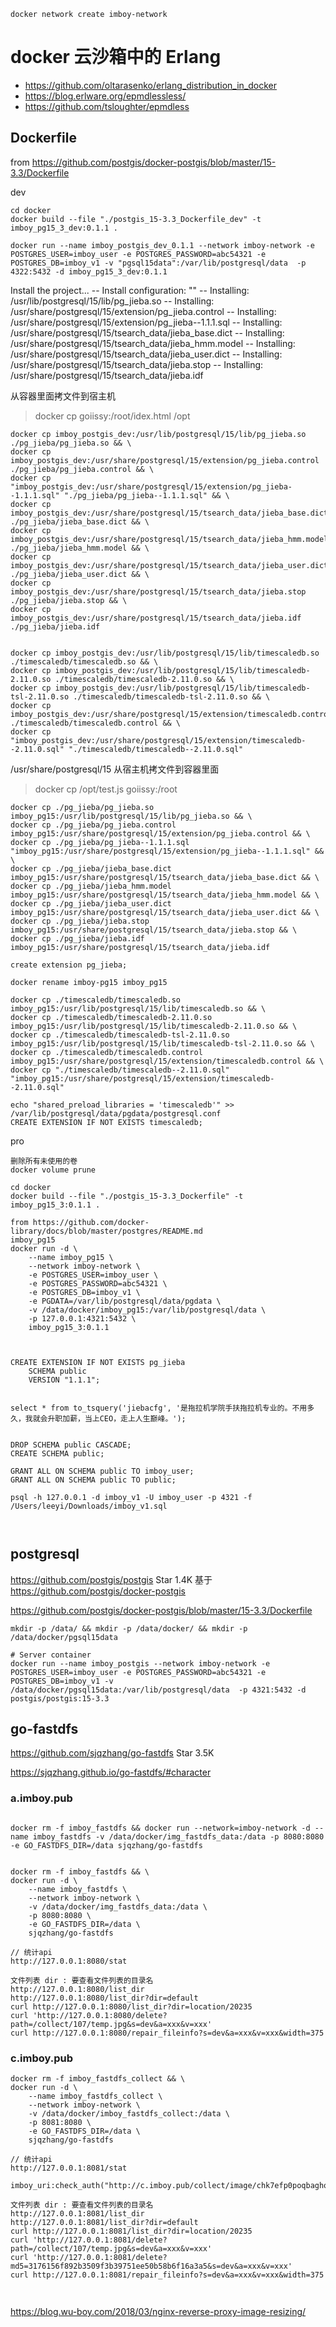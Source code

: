 

```
docker network create imboy-network
```

# docker 云沙箱中的 Erlang

* https://github.com/oltarasenko/erlang_distribution_in_docker
* https://blog.erlware.org/epmdlessless/
* https://github.com/tsloughter/epmdless

## Dockerfile
from  https://github.com/postgis/docker-postgis/blob/master/15-3.3/Dockerfile

dev
```
cd docker
docker build --file "./postgis_15-3.3_Dockerfile_dev" -t imboy_pg15_3_dev:0.1.1 .

docker run --name imboy_postgis_dev_0.1.1 --network imboy-network -e POSTGRES_USER=imboy_user -e POSTGRES_PASSWORD=abc54321 -e POSTGRES_DB=imboy_v1 -v "pgsql15data":/var/lib/postgresql/data  -p 4322:5432 -d imboy_pg15_3_dev:0.1.1

```

Install the project...
-- Install configuration: ""
-- Installing: /usr/lib/postgresql/15/lib/pg_jieba.so
-- Installing: /usr/share/postgresql/15/extension/pg_jieba.control
-- Installing: /usr/share/postgresql/15/extension/pg_jieba--1.1.1.sql
-- Installing: /usr/share/postgresql/15/tsearch_data/jieba_base.dict
-- Installing: /usr/share/postgresql/15/tsearch_data/jieba_hmm.model
-- Installing: /usr/share/postgresql/15/tsearch_data/jieba_user.dict
-- Installing: /usr/share/postgresql/15/tsearch_data/jieba.stop
-- Installing: /usr/share/postgresql/15/tsearch_data/jieba.idf

从容器里面拷文件到宿主机
> docker cp goiissy:/root/idex.html /opt
```
docker cp imboy_postgis_dev:/usr/lib/postgresql/15/lib/pg_jieba.so ./pg_jieba/pg_jieba.so && \
docker cp imboy_postgis_dev:/usr/share/postgresql/15/extension/pg_jieba.control ./pg_jieba/pg_jieba.control && \
docker cp "imboy_postgis_dev:/usr/share/postgresql/15/extension/pg_jieba--1.1.1.sql" "./pg_jieba/pg_jieba--1.1.1.sql" && \
docker cp imboy_postgis_dev:/usr/share/postgresql/15/tsearch_data/jieba_base.dict ./pg_jieba/jieba_base.dict && \
docker cp imboy_postgis_dev:/usr/share/postgresql/15/tsearch_data/jieba_hmm.model ./pg_jieba/jieba_hmm.model && \
docker cp imboy_postgis_dev:/usr/share/postgresql/15/tsearch_data/jieba_user.dict ./pg_jieba/jieba_user.dict && \
docker cp imboy_postgis_dev:/usr/share/postgresql/15/tsearch_data/jieba.stop ./pg_jieba/jieba.stop && \
docker cp imboy_postgis_dev:/usr/share/postgresql/15/tsearch_data/jieba.idf ./pg_jieba/jieba.idf


docker cp imboy_postgis_dev:/usr/lib/postgresql/15/lib/timescaledb.so ./timescaledb/timescaledb.so && \
docker cp imboy_postgis_dev:/usr/lib/postgresql/15/lib/timescaledb-2.11.0.so ./timescaledb/timescaledb-2.11.0.so && \
docker cp imboy_postgis_dev:/usr/lib/postgresql/15/lib/timescaledb-tsl-2.11.0.so ./timescaledb/timescaledb-tsl-2.11.0.so && \
docker cp imboy_postgis_dev:/usr/share/postgresql/15/extension/timescaledb.control ./timescaledb/timescaledb.control && \
docker cp "imboy_postgis_dev:/usr/share/postgresql/15/extension/timescaledb--2.11.0.sql" "./timescaledb/timescaledb--2.11.0.sql"

```
/usr/share/postgresql/15
从宿主机拷文件到容器里面
> docker cp /opt/test.js goiissy:/root
```
docker cp ./pg_jieba/pg_jieba.so imboy_pg15:/usr/lib/postgresql/15/lib/pg_jieba.so && \
docker cp ./pg_jieba/pg_jieba.control imboy_pg15:/usr/share/postgresql/15/extension/pg_jieba.control && \
docker cp ./pg_jieba/pg_jieba--1.1.1.sql "imboy_pg15:/usr/share/postgresql/15/extension/pg_jieba--1.1.1.sql" && \
docker cp ./pg_jieba/jieba_base.dict imboy_pg15:/usr/share/postgresql/15/tsearch_data/jieba_base.dict && \
docker cp ./pg_jieba/jieba_hmm.model imboy_pg15:/usr/share/postgresql/15/tsearch_data/jieba_hmm.model && \
docker cp ./pg_jieba/jieba_user.dict imboy_pg15:/usr/share/postgresql/15/tsearch_data/jieba_user.dict && \
docker cp ./pg_jieba/jieba.stop imboy_pg15:/usr/share/postgresql/15/tsearch_data/jieba.stop && \
docker cp ./pg_jieba/jieba.idf imboy_pg15:/usr/share/postgresql/15/tsearch_data/jieba.idf

create extension pg_jieba;

docker rename imboy-pg15 imboy_pg15

docker cp ./timescaledb/timescaledb.so imboy_pg15:/usr/lib/postgresql/15/lib/timescaledb.so && \
docker cp ./timescaledb/timescaledb-2.11.0.so imboy_pg15:/usr/lib/postgresql/15/lib/timescaledb-2.11.0.so && \
docker cp ./timescaledb/timescaledb-tsl-2.11.0.so imboy_pg15:/usr/lib/postgresql/15/lib/timescaledb-tsl-2.11.0.so && \
docker cp ./timescaledb/timescaledb.control imboy_pg15:/usr/share/postgresql/15/extension/timescaledb.control && \
docker cp "./timescaledb/timescaledb--2.11.0.sql" "imboy_pg15:/usr/share/postgresql/15/extension/timescaledb--2.11.0.sql"

echo "shared_preload_libraries = 'timescaledb'" >> /var/lib/postgresql/data/pgdata/postgresql.conf
CREATE EXTENSION IF NOT EXISTS timescaledb;
```

pro
```
删除所有未使用的卷
docker volume prune

cd docker
docker build --file "./postgis_15-3.3_Dockerfile" -t imboy_pg15_3:0.1.1 .

from https://github.com/docker-library/docs/blob/master/postgres/README.md
imboy_pg15
docker run -d \
    --name imboy_pg15 \
    --network imboy-network \
    -e POSTGRES_USER=imboy_user \
    -e POSTGRES_PASSWORD=abc54321 \
    -e POSTGRES_DB=imboy_v1 \
    -e PGDATA=/var/lib/postgresql/data/pgdata \
    -v /data/docker/imboy_pg15:/var/lib/postgresql/data \
    -p 127.0.0.1:4321:5432 \
    imboy_pg15_3:0.1.1



CREATE EXTENSION IF NOT EXISTS pg_jieba
    SCHEMA public
    VERSION "1.1.1";


select * from to_tsquery('jiebacfg', '是拖拉机学院手扶拖拉机专业的。不用多久，我就会升职加薪，当上CEO，走上人生巅峰。');


DROP SCHEMA public CASCADE;
CREATE SCHEMA public;

GRANT ALL ON SCHEMA public TO imboy_user;
GRANT ALL ON SCHEMA public TO public;

psql -h 127.0.0.1 -d imboy_v1 -U imboy_user -p 4321 -f /Users/leeyi/Downloads/imboy_v1.sql



```

## postgresql
https://github.com/postgis/postgis Star 1.4K
基于 https://github.com/postgis/docker-postgis

https://github.com/postgis/docker-postgis/blob/master/15-3.3/Dockerfile

```
mkdir -p /data/ && mkdir -p /data/docker/ && mkdir -p /data/docker/pgsql15data

# Server container
docker run --name imboy_postgis --network imboy-network -e POSTGRES_USER=imboy_user -e POSTGRES_PASSWORD=abc54321 -e POSTGRES_DB=imboy_v1 -v /data/docker/pgsql15data:/var/lib/postgresql/data  -p 4321:5432 -d postgis/postgis:15-3.3
```

## go-fastdfs
https://github.com/sjqzhang/go-fastdfs Star 3.5K

https://sjqzhang.github.io/go-fastdfs/#character


### a.imboy.pub
```

docker rm -f imboy_fastdfs && docker run --network=imboy-network -d --name imboy_fastdfs -v /data/docker/img_fastdfs_data:/data -p 8080:8080 -e GO_FASTDFS_DIR=/data sjqzhang/go-fastdfs


docker rm -f imboy_fastdfs && \
docker run -d \
    --name imboy_fastdfs \
    --network imboy-network \
    -v /data/docker/img_fastdfs_data:/data \
    -p 8080:8080 \
    -e GO_FASTDFS_DIR=/data \
    sjqzhang/go-fastdfs

// 统计api
http://127.0.0.1:8080/stat

文件列表 dir : 要查看文件列表的目录名
http://127.0.0.1:8080/list_dir
http://127.0.0.1:8080/list_dir?dir=default
curl http://127.0.0.1:8080/list_dir?dir=location/20235
curl 'http://127.0.0.1:8080/delete?path=/collect/107/temp.jpg&s=dev&a=xxx&v=xxx'
curl http://127.0.0.1:8080/repair_fileinfo?s=dev&a=xxx&v=xxx&width=375
```


### c.imboy.pub
```
docker rm -f imboy_fastdfs_collect && \
docker run -d \
    --name imboy_fastdfs_collect \
    --network imboy-network \
    -v /data/docker/imboy_fastdfs_collect:/data \
    -p 8081:8080 \
    -e GO_FASTDFS_DIR=/data \
    sjqzhang/go-fastdfs

// 统计api
http://127.0.0.1:8081/stat

imboy_uri:check_auth("http://c.imboy.pub/collect/image/chk7efp0poqbagho741g.HEIC?").

文件列表 dir : 要查看文件列表的目录名
http://127.0.0.1:8081/list_dir
http://127.0.0.1:8081/list_dir?dir=default
curl http://127.0.0.1:8081/list_dir?dir=location/20235
curl 'http://127.0.0.1:8081/delete?path=/collect/107/temp.jpg&s=dev&a=xxx&v=xxx'
curl 'http://127.0.0.1:8081/delete?md5=3176156f892b3509f3b39751ee50b58b6f16a3a5&s=dev&a=xxx&v=xxx'
curl http://127.0.0.1:8081/repair_fileinfo?s=dev&a=xxx&v=xxx&width=375


```

##

https://blog.wu-boy.com/2018/03/nginx-reverse-proxy-image-resizing/
